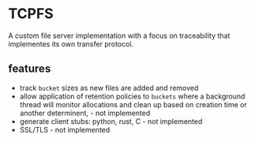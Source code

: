 # TCPFS
A custom file server implementation with a focus on traceability that implementes its own transfer protocol.

## features
- track `bucket` sizes as new files are added and removed
- allow application of retention policies to `buckets` where a background thread will monitor allocations and clean up based on creation time or another determinent, - not implemented
- generate client stubs: python, rust, C - not implemented
- SSL/TLS - not implemented